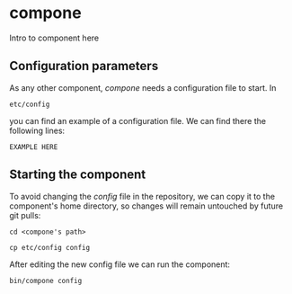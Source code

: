# compone
Intro to component here


## Configuration parameters
As any other component, *compone* needs a configuration file to start. In
```
etc/config
```
you can find an example of a configuration file. We can find there the following lines:
```
EXAMPLE HERE
```

## Starting the component
To avoid changing the *config* file in the repository, we can copy it to the component's home directory, so changes will remain untouched by future git pulls:

```
cd <compone's path> 
```
```
cp etc/config config
```

After editing the new config file we can run the component:

```
bin/compone config
```
